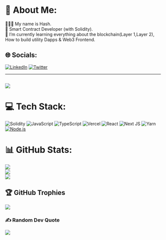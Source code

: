 # 💫 About Me:
🧘🏾‍♂️ My name is Hash.<br>🚀 Smart Contract Developer (with Solidity).<br>🌱 I’m currently learning everything about the blockchain(Layer 1,Layer 2), How to build utility Dapps & Web3 Frontend.<br>
## 🌐 Socials:
[![LinkedIn](https://img.shields.io/badge/LinkedIn-%230077B5.svg?logo=linkedin&logoColor=white)]() [![Twitter](https://img.shields.io/badge/Twitter-%231DA1F2.svg?logo=Twitter&logoColor=white)]() 

---
[![](https://visitcount.itsvg.in/api?id=Hash01011122&label=Profile%20Views&color=0&icon=0&pretty=true)](https://visitcount.itsvg.in)
---
# 💻 Tech Stack:
![Solidity](https://img.shields.io/badge/Solidity-%23363636.svg?style=for-the-badge&logo=solidity&logoColor=white) ![JavaScript](https://img.shields.io/badge/javascript-%23323330.svg?style=for-the-badge&logo=javascript&logoColor=%23F7DF1E) ![TypeScript](https://img.shields.io/badge/typescript-%23007ACC.svg?style=for-the-badge&logo=typescript&logoColor=white) ![Vercel](https://img.shields.io/badge/vercel-%23000000.svg?style=for-the-badge&logo=vercel&logoColor=white) ![React](https://img.shields.io/badge/react-%2320232a.svg?style=for-the-badge&logo=react&logoColor=%2361DAFB) ![Next JS](https://img.shields.io/badge/Next-black?style=for-the-badge&logo=next.js&logoColor=white) ![Yarn](https://img.shields.io/badge/yarn-%232C8EBB.svg?style=for-the-badge&logo=yarn&logoColor=white)[![Node.js](https://custom-icon-badges.demolab.com/badge/-Node.js-339933?style=for-the-badge&logo=node.js&logoColor=white)](https://nodejs.org/)
# 📊 GitHub Stats:
![](https://github-readme-stats.vercel.app/api?username=Hash01011122&theme=dark&hide_border=false&include_all_commits=false&count_private=false)<br/>
![](https://github-readme-streak-stats.herokuapp.com/?user=Hash01011122&theme=dark&hide_border=false)<br/>
![](https://github-readme-stats.vercel.app/api/top-langs/?username=Hash01011122&theme=dark&hide_border=false&include_all_commits=false&count_private=false&layout=compact)

## 🏆 GitHub Trophies
![](https://github-profile-trophy.vercel.app/?username=Hash01011122&theme=radical&no-frame=false&no-bg=true&margin-w=4)

### ✍️ Random Dev Quote
![](https://quotes-github-readme.vercel.app/api?type=horizontal&theme=radical)



